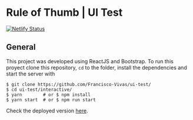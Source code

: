 # Rule of Thumb | UI Test
[![Netlify Status](https://api.netlify.com/api/v1/badges/2d0b6b45-b579-4bb6-a61a-52d25af894a7/deploy-status)](https://app.netlify.com/sites/rule-of-thumb-interactive/deploys)
## General

This project was developed using ReactJS and Bootstrap. To run this proyect clone this repository, `cd` to the folder, install the dependencies and start the server with

```shell
$ git clone https://github.com/Francisco-Vivas/ui-test/
$ cd ui-test/interactive/
$ yarn        # or $ npm install
$ yarn start  # or $ npm run start
```

Check the deployed version [here](https://rule-of-thumb-interactive.netlify.app/).
